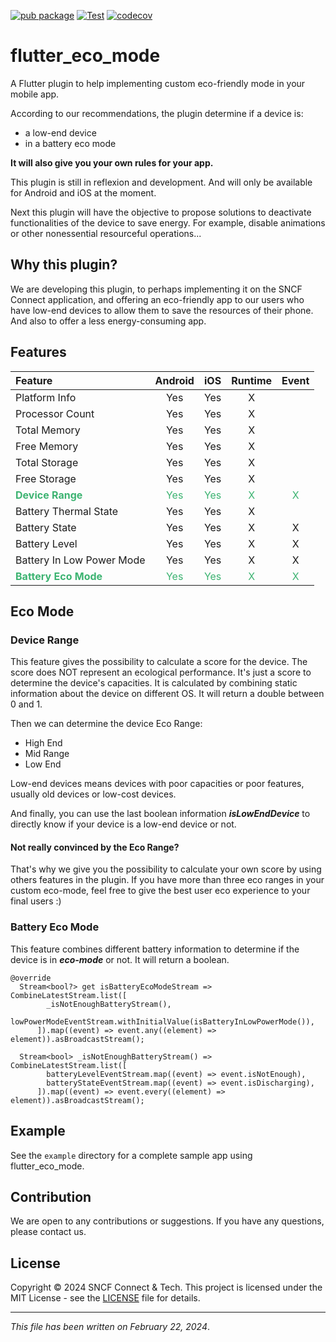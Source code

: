 [![pub package](https://img.shields.io/pub/v/flutter_eco_mode.svg)](https://pub.dev/packages/flutter_eco_mode)
[![Test](https://github.com/sncf-connect-tech/flutter_eco_mode/actions/workflows/test.yaml/badge.svg)](https://github.com/sncf-connect-tech/flutter_eco_mode/actions/workflows/test.yaml)
[![codecov](https://codecov.io/gh/sncf-connect-tech/flutter_eco_mode/graph/badge.svg?token=6O1cg0mQ2P)](https://codecov.io/gh/sncf-connect-tech/flutter_eco_mode)

# flutter_eco_mode

A Flutter plugin to help implementing custom eco-friendly mode in your mobile app.

According to our recommendations, the plugin determine if a device is:
* a low-end device
* in a battery eco mode

**It will also give you your own rules for your app.**

This plugin is still in reflexion and development. And will only be available for Android and iOS at the moment.

Next this plugin will have the objective to propose solutions to deactivate functionalities of the device to
save energy. For example, disable animations or other nonessential resourceful operations...

## Why this plugin?

We are developing this plugin, to perhaps implementing it on the SNCF Connect application, and offering an
eco-friendly app to our users who have low-end devices to allow them to save the resources of their phone. And
also to offer a less energy-consuming app.

## Features

| Feature                                                  |                 Android                 |                   iOS                   |                Runtime                |                 Event                 |
|:---------------------------------------------------------|:---------------------------------------:|:---------------------------------------:|:-------------------------------------:|:-------------------------------------:|
| Platform Info                                            |                   Yes                   |                   Yes                   |                   X                   |                                       |
| Processor Count                                          |                   Yes                   |                   Yes                   |                   X                   |                                       |
| Total Memory                                             |                   Yes                   |                   Yes                   |                   X                   |                                       |
| Free Memory                                              |                   Yes                   |                   Yes                   |                   X                   |                                       |
| Total Storage                                            |                   Yes                   |                   Yes                   |                   X                   |                                       |
| Free Storage                                             |                   Yes                   |                   Yes                   |                   X                   |                                       |
| <span style="color: #3CB371">**Device Range**</span>     | <span style="color: #3CB371">Yes</span> | <span style="color: #3CB371">Yes</span> | <span style="color: #3CB371">X</span> | <span style="color: #3CB371">X</span> |
| Battery Thermal State                                    |                   Yes                   |                   Yes                   |                   X                   |                                       |
| Battery State                                            |                   Yes                   |                   Yes                   |                   X                   |                   X                   |
| Battery Level                                            |                   Yes                   |                   Yes                   |                   X                   |                   X                   |
| Battery In Low Power Mode                                |                   Yes                   |                   Yes                   |                   X                   |                   X                   |
| <span style="color: #3CB371">**Battery Eco Mode**</span> | <span style="color: #3CB371">Yes</span> | <span style="color: #3CB371">Yes</span> | <span style="color: #3CB371">X</span> | <span style="color: #3CB371">X</span> |

## Eco Mode

### Device Range
This feature gives the possibility to calculate a score for the device.
The score does NOT represent an ecological performance. 
It's just a score to determine the device's capacities.
It is calculated by combining static information about the device on different OS.
It will return a double between 0 and 1.

Then we can determine the device Eco Range:
- High End
- Mid Range
- Low End

Low-end devices means devices with poor capacities or poor features, usually old devices or low-cost devices.

And finally, you can use the last boolean information **_isLowEndDevice_** to directly know if your device is a low-end device or not.

#### Not really convinced by the Eco Range?

That's why we give you the possibility to calculate your own score by using others features in the plugin.
If you have more than three eco ranges in your custom eco-mode, 
feel free to give the best user eco experience to your final users :)

### Battery Eco Mode

This feature combines different battery information to determine if the device is in **_eco-mode_** or not.
It will return a boolean.

```
@override
  Stream<bool?> get isBatteryEcoModeStream => CombineLatestStream.list([
        _isNotEnoughBatteryStream(),
        lowPowerModeEventStream.withInitialValue(isBatteryInLowPowerMode()),
      ]).map((event) => event.any((element) => element)).asBroadcastStream();

  Stream<bool> _isNotEnoughBatteryStream() => CombineLatestStream.list([
        batteryLevelEventStream.map((event) => event.isNotEnough),
        batteryStateEventStream.map((event) => event.isDischarging),
      ]).map((event) => event.every((element) => element)).asBroadcastStream();
``` 

## Example

See the `example` directory for a complete sample app using flutter_eco_mode.

## Contribution

We are open to any contributions or suggestions. If you have any questions, please contact us.

## License

Copyright © 2024 SNCF Connect & Tech.
This project is licensed under the MIT License - see the [LICENSE](LICENSE) file for details.

***

_This file has been written on February 22, 2024_.
